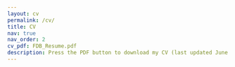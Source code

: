 ```yaml
---
layout: cv
permalink: /cv/
title: CV
nav: true
nav_order: 2
cv_pdf: FDB_Resume.pdf
description: Press the PDF button to download my CV (last updated June 2024)
---
```

